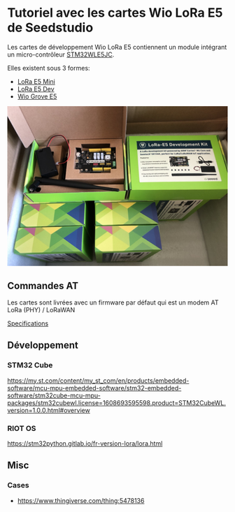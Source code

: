 # Tutoriel avec les cartes Wio LoRa E5 de Seedstudio

Les cartes de développement Wio LoRa E5 contiennent un module intégrant un micro-contrôleur [STM32WLE5JC](https://www.st.com/resource/en/datasheet/stm32wle5c8.pdf).

Elles existent sous 3 formes:
* [LoRa E5 Mini](https://wiki.seeedstudio.com/LoRa_E5_mini/)
* [LoRa E5 Dev](https://wiki.seeedstudio.com/LoRa_E5_Dev_Board/)
* [Wio Grove E5](https://wiki.seeedstudio.com/Grove_LoRa_E5_New_Version/)

![LoRa-E5](./images/lora-e5.jpg)

## Commandes AT

Les cartes sont livrées avec un firmware par défaut qui est un modem AT LoRa (PHY) / LoRaWAN 

[Specifications](https://files.seeedstudio.com/products/317990687/res/LoRa-E5%20AT%20Command%20Specification_V1.0%20.pdf)

## Développement

### STM32 Cube

https://my.st.com/content/my_st_com/en/products/embedded-software/mcu-mpu-embedded-software/stm32-embedded-software/stm32cube-mcu-mpu-packages/stm32cubewl.license=1608693595598.product=STM32CubeWL.version=1.0.0.html#overview

### RIOT OS

https://stm32python.gitlab.io/fr-version-lora/lora.html

## Misc

### Cases
* https://www.thingiverse.com/thing:5478136